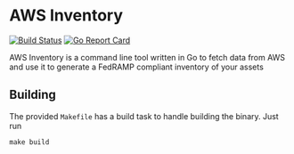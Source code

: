 # AWS Inventory

[![Build Status](https://travis-ci.org/itmecho/awsinventory.svg?branch=master)](https://travis-ci.org/itmecho/awsinventory)
[![Go Report Card](https://goreportcard.com/badge/github.com/itmecho/awsinventory)](https://goreportcard.com/report/github.com/itmecho/awsinventory)

AWS Inventory is a command line tool written in Go to fetch data from AWS and use it to generate a FedRAMP compliant inventory of your assets

## Building
The provided `Makefile` has a build task to handle building the binary. Just run
```
make build
```